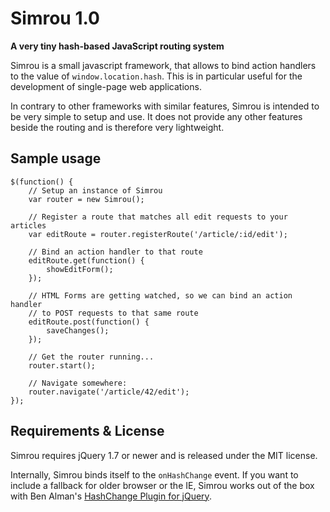 Simrou 1.0
==========

**A very tiny hash-based JavaScript routing system**

Simrou is a small javascript framework, that allows to bind action handlers to the value of <code>window.location.hash</code>.
This is in particular useful for the development of single-page web applications.

In contrary to other frameworks with similar features, Simrou is intended to be very simple to setup and use. It does not provide any other features beside the routing and is therefore very lightweight.

Sample usage
------------

<pre><code>$(function() {
    // Setup an instance of Simrou
    var router = new Simrou();
    
    // Register a route that matches all edit requests to your articles
    var editRoute = router.registerRoute('/article/:id/edit');
    
    // Bind an action handler to that route
    editRoute.get(function() {
	    showEditForm();
    });
    
    // HTML Forms are getting watched, so we can bind an action handler
    // to POST requests to that same route
    editRoute.post(function() {
	    saveChanges();
    }); 
    
    // Get the router running...
    router.start();
    
    // Navigate somewhere:
    router.navigate('/article/42/edit');
});
</code></pre>

Requirements &amp; License
--------------------------

Simrou requires jQuery 1.7 or newer and is released under the MIT license.

Internally, Simrou binds itself to the <code>onHashChange</code> event. If you want to include a fallback for older browser or the IE, Simrou works out of the box with Ben Alman's [HashChange Plugin for jQuery](http://benalman.com/projects/jquery-hashchange-plugin/).